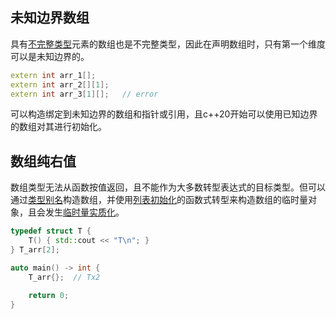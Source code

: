 

## 未知边界数组

具有[不完整类型]()元素的数组也是不完整类型，因此在声明数组时，只有第一个维度可以是未知边界的。

```cpp
extern int arr_1[];
extern int arr_2[][1];
extern int arr_3[1][];   // error
```

可以构造绑定到未知边界的数组和指针或引用，且c++20开始可以使用已知边界的数组对其进行初始化。

## 数组纯右值

数组类型无法从函数按值返回，且不能作为大多数转型表达式的目标类型。但可以通过[类型别名]()构造数组，并使用[列表初始化]()的函数式转型来构造数组的临时量对象，且会发生[临时量实质化]()。

```cpp
typedef struct T {
    T() { std::cout << "T\n"; }
} T_arr[2];

auto main() -> int {
    T_arr{};  // Tx2

    return 0;
}
```

